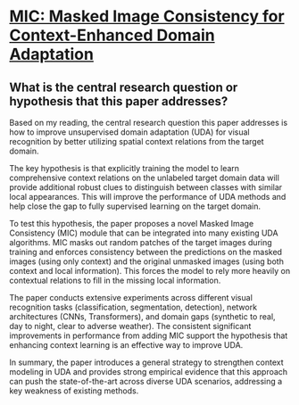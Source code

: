 # [MIC: Masked Image Consistency for Context-Enhanced Domain Adaptation](https://arxiv.org/abs/2212.01322)

## What is the central research question or hypothesis that this paper addresses?

 Based on my reading, the central research question this paper addresses is how to improve unsupervised domain adaptation (UDA) for visual recognition by better utilizing spatial context relations from the target domain. 

The key hypothesis is that explicitly training the model to learn comprehensive context relations on the unlabeled target domain data will provide additional robust clues to distinguish between classes with similar local appearances. This will improve the performance of UDA methods and help close the gap to fully supervised learning on the target domain.

To test this hypothesis, the paper proposes a novel Masked Image Consistency (MIC) module that can be integrated into many existing UDA algorithms. MIC masks out random patches of the target images during training and enforces consistency between the predictions on the masked images (using only context) and the original unmasked images (using both context and local information). This forces the model to rely more heavily on contextual relations to fill in the missing local information.

The paper conducts extensive experiments across different visual recognition tasks (classification, segmentation, detection), network architectures (CNNs, Transformers), and domain gaps (synthetic to real, day to night, clear to adverse weather). The consistent significant improvements in performance from adding MIC support the hypothesis that enhancing context learning is an effective way to improve UDA.

In summary, the paper introduces a general strategy to strengthen context modeling in UDA and provides strong empirical evidence that this approach can push the state-of-the-art across diverse UDA scenarios, addressing a key weakness of existing methods.
